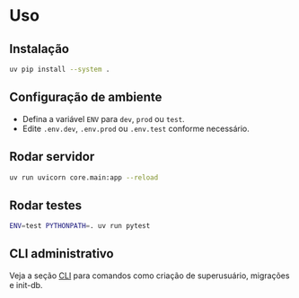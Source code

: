 # Uso

## Instalação

```bash
uv pip install --system .
```

## Configuração de ambiente

- Defina a variável `ENV` para `dev`, `prod` ou `test`.
- Edite `.env.dev`, `.env.prod` ou `.env.test` conforme necessário.

## Rodar servidor

```bash
uv run uvicorn core.main:app --reload
```

## Rodar testes

```bash
ENV=test PYTHONPATH=. uv run pytest
```

## CLI administrativo

Veja a seção [CLI](cli.md) para comandos como criação de superusuário, migrações e init-db. 